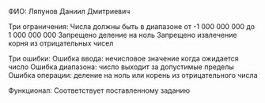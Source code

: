 ФИО: Ляпунов Даниил Дмитриевич

Три ограничения:
Числа должны быть в диапазоне от -1 000 000 000 до 1 000 000 000
Запрещено деление на ноль
Запрещено извлечение корня из отрицательных чисел

Три ошибки:
Ошибка ввода: нечисловое значение когда ожидается число
Ошибка диапазона: число выходит за допустимые пределы
Ошибка операции: деление на ноль или корень из отрицательного числа

Функционал:
Соответствует поставленному заданию
